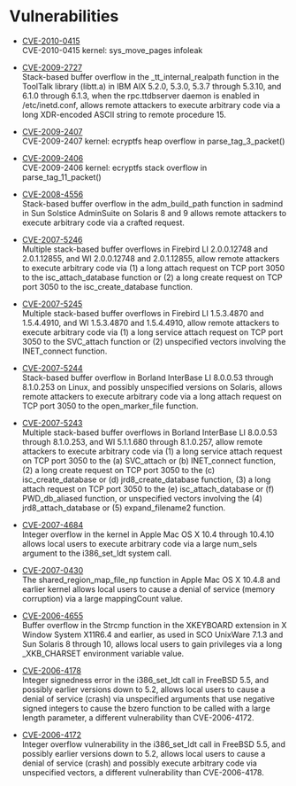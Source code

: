 Vulnerabilities
===============


* [CVE-2010-0415](https://cve.mitre.org/cgi-bin/cvename.cgi?name=CVE-2010-0415)  
  CVE-2010-0415 kernel: sys_move_pages infoleak

* [CVE-2009-2727](https://cve.mitre.org/cgi-bin/cvename.cgi?name=CVE-2009-2727)  
  Stack-based buffer overflow in the _tt_internal_realpath function in the ToolTalk library (libtt.a) in IBM AIX 5.2.0, 5.3.0, 5.3.7 through 5.3.10, and 6.1.0 through 6.1.3, when the rpc.ttdbserver daemon is enabled in /etc/inetd.conf, allows remote attackers to execute arbitrary code via a long XDR-encoded ASCII string to remote procedure 15.

* [CVE-2009-2407](https://cve.mitre.org/cgi-bin/cvename.cgi?name=CVE-2009-2407)  
  CVE-2009-2407 kernel: ecryptfs heap overflow in parse_tag_3_packet()

* [CVE-2009-2406](https://cve.mitre.org/cgi-bin/cvename.cgi?name=CVE-2009-2406)  
  CVE-2009-2406 kernel: ecryptfs stack overflow in parse_tag_11_packet()

* [CVE-2008-4556](https://cve.mitre.org/cgi-bin/cvename.cgi?name=CVE-2008-4556)  
  Stack-based buffer overflow in the adm_build_path function in sadmind in Sun Solstice AdminSuite on Solaris 8 and 9 allows remote attackers to execute arbitrary code via a crafted request.

* [CVE-2007-5246](https://cve.mitre.org/cgi-bin/cvename.cgi?name=CVE-2007-5246)  
  Multiple stack-based buffer overflows in Firebird LI 2.0.0.12748 and 2.0.1.12855, and WI 2.0.0.12748 and 2.0.1.12855, allow remote attackers to execute arbitrary code via (1) a long attach request on TCP port 3050 to the isc_attach_database function or (2) a long create request on TCP port 3050 to the isc_create_database function.

* [CVE-2007-5245](https://cve.mitre.org/cgi-bin/cvename.cgi?name=CVE-2007-5245)  
  Multiple stack-based buffer overflows in Firebird LI 1.5.3.4870 and 1.5.4.4910, and WI 1.5.3.4870 and 1.5.4.4910, allow remote attackers to execute arbitrary code via (1) a long service attach request on TCP port 3050 to the SVC_attach function or (2) unspecified vectors involving the INET_connect function.

* [CVE-2007-5244](https://cve.mitre.org/cgi-bin/cvename.cgi?name=CVE-2007-5244)  
  Stack-based buffer overflow in Borland InterBase LI 8.0.0.53 through 8.1.0.253 on Linux, and possibly unspecified versions on Solaris, allows remote attackers to execute arbitrary code via a long attach request on TCP port 3050 to the open_marker_file function.

* [CVE-2007-5243](https://cve.mitre.org/cgi-bin/cvename.cgi?name=CVE-2007-5243)  
  Multiple stack-based buffer overflows in Borland InterBase LI 8.0.0.53 through 8.1.0.253, and WI 5.1.1.680 through 8.1.0.257, allow remote attackers to execute arbitrary code via (1) a long service attach request on TCP port 3050 to the (a) SVC_attach or (b) INET_connect function, (2) a long create request on TCP port 3050 to the (c) isc_create_database or (d) jrd8_create_database function, (3) a long attach request on TCP port 3050 to the (e) isc_attach_database or (f) PWD_db_aliased function, or unspecified vectors involving the (4) jrd8_attach_database or (5) expand_filename2 function.

* [CVE-2007-4684](https://cve.mitre.org/cgi-bin/cvename.cgi?name=CVE-2007-4684)  
  Integer overflow in the kernel in Apple Mac OS X 10.4 through 10.4.10 allows local users to execute arbitrary code via a large num_sels argument to the i386_set_ldt system call.

* [CVE-2007-0430](https://cve.mitre.org/cgi-bin/cvename.cgi?name=CVE-2007-0430)  
  The shared_region_map_file_np function in Apple Mac OS X 10.4.8 and earlier kernel allows local users to cause a denial of service (memory corruption) via a large mappingCount value.

* [CVE-2006-4655](https://cve.mitre.org/cgi-bin/cvename.cgi?name=CVE-2006-4655)  
  Buffer overflow in the Strcmp function in the XKEYBOARD extension in X Window System X11R6.4 and earlier, as used in SCO UnixWare 7.1.3 and Sun Solaris 8 through 10, allows local users to gain privileges via a long _XKB_CHARSET environment variable value.

* [CVE-2006-4178](https://cve.mitre.org/cgi-bin/cvename.cgi?name=CVE-2006-4178)  
  Integer signedness error in the i386_set_ldt call in FreeBSD 5.5, and possibly earlier versions down to 5.2, allows local users to cause a denial of service (crash) via unspecified arguments that use negative signed integers to cause the bzero function to be called with a large length parameter, a different vulnerability than CVE-2006-4172.

* [CVE-2006-4172](https://cve.mitre.org/cgi-bin/cvename.cgi?name=CVE-2006-4172)  
  Integer overflow vulnerability in the i386_set_ldt call in FreeBSD 5.5, and possibly earlier versions down to 5.2, allows local users to cause a denial of service (crash) and possibly execute arbitrary code via unspecified vectors, a different vulnerability than CVE-2006-4178.


[^1]: Descriptions from [MITRE CVE List](https://www.cve.org/).
